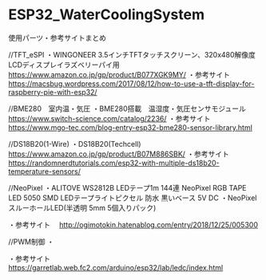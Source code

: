 # ESP32_WaterCoolingSystem


使用パーツ・参考サイトまとめ


//TFT_eSPI
・WINGONEER 3.5インチTFTタッチスクリーン、320x480解像度LCDディスプレイラズベリーパイ用
　https://www.amazon.co.jp/gp/product/B077XGK9MY/
・参考サイト
　https://macsbug.wordpress.com/2017/08/12/how-to-use-a-tft-display-for-raspberry-pie-with-esp32/


//BME280　室内温・気圧
・BME280搭載　温湿度・気圧センサモジュール
　https://www.switch-science.com/catalog/2236/
・参考サイト
　https://www.mgo-tec.com/blog-entry-esp32-bme280-sensor-library.html


//DS18B20(1-Wire)
・DS18B20(Techcell)
　https://www.amazon.co.jp/gp/product/B07M886SBK/
・参考サイト
　https://randomnerdtutorials.com/esp32-with-multiple-ds18b20-temperature-sensors/


//NeoPixel
・ALITOVE WS2812B LEDテープ1m 144連 NeoPixel RGB TAPE LED 5050 SMD LEDテープライトピクセル 防水 黒いベース 5V DC
・NeoPixel スルーホールLED(半透明 5mm 5個入りパック)

・参考サイト
　http://ogimotokin.hatenablog.com/entry/2018/12/25/005300

//PWM制御
・

・参考サイト
　https://garretlab.web.fc2.com/arduino/esp32/lab/ledc/index.html
